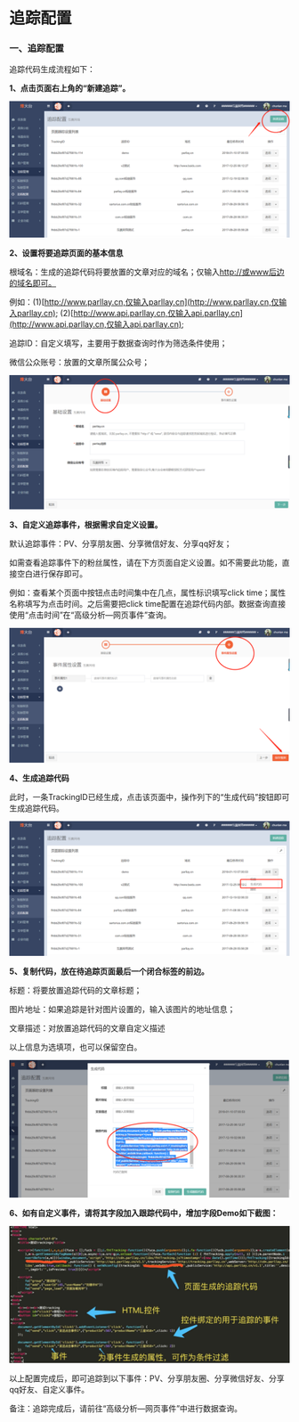 # 追踪配置

### 一、追踪配置

追踪代码生成流程如下：

**1、点击页面右上角的“新建追踪”。**

![](/assets/1516622243%281%29.png)

**2、设置将要追踪页面的基本信息**

根域名：生成的追踪代码将要放置的文章对应的域名；仅输入[http://或www后边的域名即可。](http://或www后边的域名即可。)

例如：\(1\)[http://www.parllay.cn,仅输入parllay.cn](http://www.parllay.cn,仅输入parllay.cn);    \(2\)[http://www.api.parllay.cn,仅输入api.parllay.cn](http://www.api.parllay.cn,仅输入api.parllay.cn);

追踪ID：自定义填写，主要用于数据查询时作为筛选条件使用；

微信公众账号：放置的文章所属公众号；

![](/assets/1516622316%281%29.jpg)

**3、自定义追踪事件，根据需求自定义设置。**

默认追踪事件：PV、分享朋友圈、分享微信好友、分享qq好友；

如需查看追踪事件下的粉丝属性，请在下方页面自定义设置。如不需要此功能，直接空白进行保存即可。

例如：查看某个页面中按钮点击时间集中在几点，属性标识填写click time；属性名称填写为点击时间。之后需要把click time配置在追踪代码内部。数据查询直接使用“点击时间”在“高级分析—网页事件”查询。

![](/assets/1516622414%281%29.png)

**4、生成追踪代码**

此时，一条TrackingID已经生成，点击该页面中，操作列下的“生成代码”按钮即可生成追踪代码。

![](/assets/1516622601.png)

**5、复制代码，放在待追踪页面最后一个闭合标签的前边。**

标题：将要放置追踪代码的文章标题；

图片地址：如果追踪是针对图片设置的，输入该图片的地址信息；

文章描述：对放置追踪代码的文章自定义描述

以上信息为选填项，也可以保留空白。

![](/assets/1516622729%281%29.png)

**6、如有自定义事件，请将其字段加入跟踪代码中，增加字段Demo如下截图：**

![](/assets/weixin_20180305100403.jpg)

以上配置完成后，即可追踪到以下事件：PV、分享朋友圈、分享微信好友、分享qq好友、自定义事件。

备注：追踪完成后，请前往“高级分析—网页事件”中进行数据查询。


